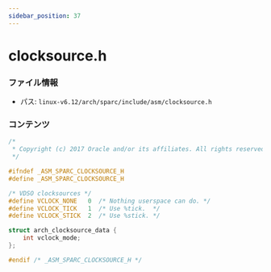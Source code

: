 ```yaml
---
sidebar_position: 37
---
```

# clocksource.h

### ファイル情報

- パス: `linux-v6.12/arch/sparc/include/asm/clocksource.h`

### コンテンツ

```h
/*
 * Copyright (c) 2017 Oracle and/or its affiliates. All rights reserved.
 */

#ifndef _ASM_SPARC_CLOCKSOURCE_H
#define _ASM_SPARC_CLOCKSOURCE_H

/* VDSO clocksources */
#define VCLOCK_NONE   0  /* Nothing userspace can do. */
#define VCLOCK_TICK   1  /* Use %tick.  */
#define VCLOCK_STICK  2  /* Use %stick. */

struct arch_clocksource_data {
	int vclock_mode;
};

#endif /* _ASM_SPARC_CLOCKSOURCE_H */

```
